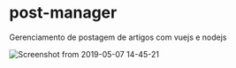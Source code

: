 # post-manager
Gerenciamento de postagem de artigos com vuejs e nodejs

![Screenshot from 2019-05-07 14-45-21](https://user-images.githubusercontent.com/15891619/57321276-623daf00-70d7-11e9-9f0c-389b5bfa50cd.png)
